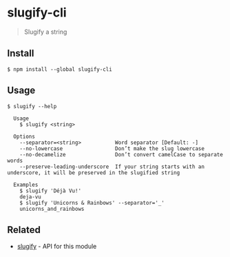 # slugify-cli

> Slugify a string

## Install

```
$ npm install --global slugify-cli
```

## Usage

```
$ slugify --help

  Usage
    $ slugify <string>

  Options
    --separator=<string>           Word separator [Default: -]
    --no-lowercase                 Don’t make the slug lowercase
    --no-decamelize                Don’t convert camelCase to separate words
    --preserve-leading-underscore  If your string starts with an underscore, it will be preserved in the slugified string

  Examples
    $ slugify 'Déjà Vu!'
    deja-vu
    $ slugify 'Unicorns & Rainbows' --separator='_'
    unicorns_and_rainbows
```

## Related

- [slugify](https://github.com/sindresorhus/slugify) - API for this module
